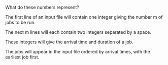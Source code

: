 What do these numbers represent?

The first line of an input file will contain one integer giving the number m of jobs to be run. 

The next m lines will each contain two integers separated by a space. 

These integers will give the arrival time and duration of a job. 

The jobs will appear in the input file ordered by arrival times, with the earliest job first.
